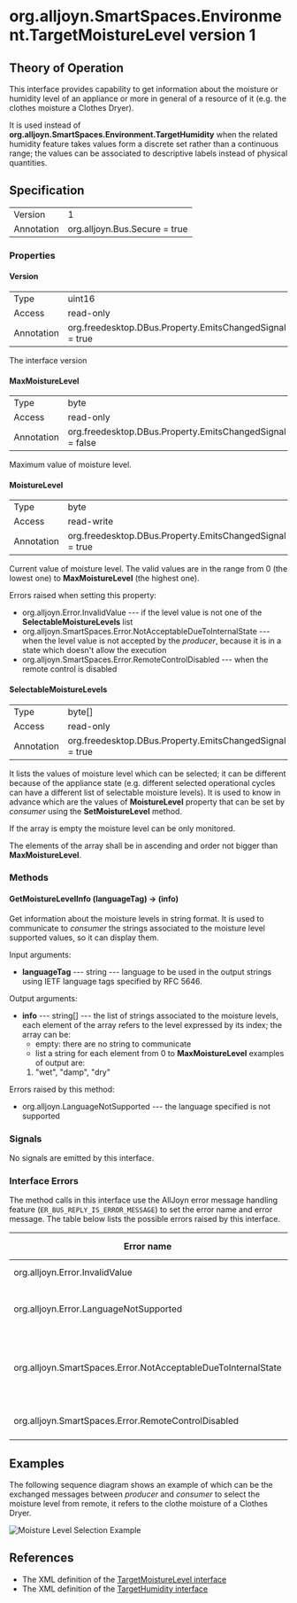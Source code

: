 
# org.alljoyn.SmartSpaces.Environment.TargetMoistureLevel version 1

## Theory of Operation

This interface provides capability to get information about the moisture or
humidity level of an appliance or more in general of a resource of it (e.g. the
clothes moisture a Clothes Dryer).

It is used instead of **org.alljoyn.SmartSpaces.Environment.TargetHumidity**
when the related humidity feature takes values form a discrete set rather
than a continuous range; the values can be associated to descriptive labels
instead of physical quantities.

## Specification

|            |                                                                |
|------------|----------------------------------------------------------------|
| Version    | 1                                                              |
| Annotation | org.alljoyn.Bus.Secure = true                                  |

### Properties

#### Version

|            |                                                                |
|------------|----------------------------------------------------------------|
| Type       | uint16                                                         |
| Access     | read-only                                                      |
| Annotation | org.freedesktop.DBus.Property.EmitsChangedSignal = true        |

The interface version

#### MaxMoistureLevel

|            |                                                          |
| ---------- | -------------------------------------------------------- |
| Type       | byte                                                     |
| Access     | read-only                                                |
| Annotation | org.freedesktop.DBus.Property.EmitsChangedSignal = false |

Maximum value of moisture level.

#### MoistureLevel

|            |                                                         |
| ---------- | ------------------------------------------------------- |
| Type       | byte                                                    |
| Access     | read-write                                              |
| Annotation | org.freedesktop.DBus.Property.EmitsChangedSignal = true |

Current value of moisture level. The valid values are in the range from 0
(the lowest one) to **MaxMoistureLevel** (the highest one).

Errors raised when setting this property:

  * org.alljoyn.Error.InvalidValue --- if the level value is not one of the
    **SelectableMoistureLevels** list
  * org.alljoyn.SmartSpaces.Error.NotAcceptableDueToInternalState --- when the
    level value is not accepted by the _producer_, because it is in a state
    which doesn't allow the execution
  * org.alljoyn.SmartSpaces.Error.RemoteControlDisabled --- when the remote
    control is disabled

#### SelectableMoistureLevels

|            |                                                         |
| ---------- | ------------------------------------------------------- |
| Type       | byte[]                                                  |
| Access     | read-only                                               |
| Annotation | org.freedesktop.DBus.Property.EmitsChangedSignal = true |

It lists the values of moisture level which can be selected; it can be
different because of the appliance state (e.g. different selected operational
cycles can have a different list of selectable moisture levels). It is used to
know in advance which are the values of **MoistureLevel** property that can be
set by _consumer_ using the **SetMoistureLevel** method.

If the array is empty the moisture level can be only monitored.

The elements of the array shall be in ascending and order not bigger than
**MaxMoistureLevel**.

### Methods

#### GetMoistureLevelInfo (languageTag) -> (info)

Get information about the moisture levels in string format.
It is used to communicate to _consumer_ the strings associated to the moisture
level supported values, so it can display them.

Input arguments:

  * **languageTag** --- string --- language to be used in the output strings
    using IETF language tags specified by RFC 5646.

Output arguments:

  * **info** --- string[] --- the list of strings associated to the moisture
    levels, each element of the array refers to the level expressed by its
    index; the array can be:
      * empty: there are no string to communicate
      * list a string for each element from 0 to **MaxMoistureLevel**
    examples of output are:
      1. "wet", "damp", "dry"

Errors raised by this method:

  * org.alljoyn.LanguageNotSupported --- the language specified is not supported

### Signals

No signals are emitted by this interface.

### Interface Errors

The method calls in this interface use the AllJoyn error message handling
feature (`ER_BUS_REPLY_IS_ERROR_MESSAGE`) to set the error name and error
message. The table below lists the possible errors raised by this interface.

| Error name                                                    | Error message                                     |
|---------------------------------------------------------------|---------------------------------------------------|
| org.alljoyn.Error.InvalidValue                                | Invalid value                                     |
| org.alljoyn.Error.LanguageNotSupported                        | Language specified is not supported               |
| org.alljoyn.SmartSpaces.Error.NotAcceptableDueToInternalState | The value is not acceptable due to internal state |
| org.alljoyn.SmartSpaces.Error.RemoteControlDisabled           | Remote control disabled                           |

## Examples

The following sequence diagram shows an example of which can be the exchanged
messages between _producer_ and _consumer_ to select the moisture level from
remote, it refers to the clothe moisture of a Clothes Dryer.

![Moisture Level Selection Example][MoistureLevelSelectionExample]

[MoistureLevelSelectionExample]: MoistureLevelSelectionExample.png

## References

  * The XML definition of the [TargetMoistureLevel interface](TargetMoistureLevel-v1.xml)
  * The XML definition of the [TargetHumidity interface](TargetHumidity-v1.xml)
